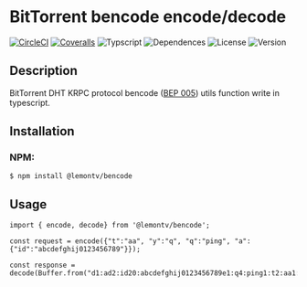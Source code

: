 # BitTorrent bencode encode/decode

[![CircleCI](https://img.shields.io/circleci/build/github/lemontv/bencode)](https://circleci.com/gh/lemontv/bencode)
[![Coveralls](https://img.shields.io/coveralls/github/lemontv/bencode)](https://coveralls.io/github/lemontv/bencode)
![Typscript](https://img.shields.io/github/languages/top/lemontv/bencode)
![Dependences](https://img.shields.io/david/lemontv/bencode)
![License](https://img.shields.io/npm/l/@lemontv/bencode)
![Version](https://img.shields.io/npm/v/@lemontv/bencode)

## Description
BitTorrent DHT KRPC protocol bencode ([BEP 005](https://www.bittorrent.org/beps/bep_0005.html)) utils function write in typescript.

## Installation
### NPM:

```
$ npm install @lemontv/bencode
```

## Usage

```
import { encode, decode} from '@lemontv/bencode';

const request = encode({"t":"aa", "y":"q", "q":"ping", "a":{"id":"abcdefghij0123456789"}});

const response = decode(Buffer.from("d1:ad2:id20:abcdefghij0123456789e1:q4:ping1:t2:aa1:y1:qe"));
```